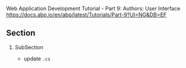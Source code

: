 Web Application Development Tutorial - Part 9: Authors: User Interface
https://docs.abp.io/en/abp/latest/Tutorials/Part-9?UI=NG&DB=EF

## Section
1. SubSection
    - update `.cs`

    ```cs
    ```